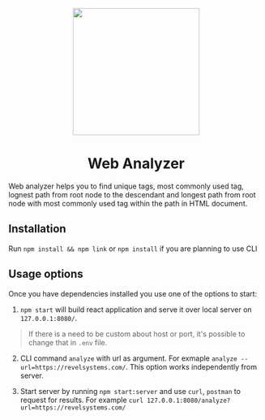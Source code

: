 <p align="center">
  <img width="250" src="/public/logo512.png">
</p>
<h1 align="center"> Web Analyzer </h1>

Web analyzer helps you to find unique tags, most commonly used tag, lognest path from root node to the descendant and longest path from root node with most commonly used tag within the path in HTML document.

## Installation

Run ```npm install && npm link``` or ```npm install``` if you are planning to use CLI

## Usage options

Once you have dependencies installed you use one of the options to start: 

1. ```npm start``` will build react application and serve it over local server on ```127.0.0.1:8080/```. 
> If there is a need to be custom about host or port, it's possible to change that in ```.env``` file.

2. CLI command ```analyze``` with url as argument. For exmaple ```analyze --url=https://revelsystems.com/```. This option works independently from server.

3. Start server by running ```npm start:server``` and use ```curl```, ```postman``` to request for results. For example ```curl 127.0.0.1:8080/analyze?url=https://revelsystems.com/```

